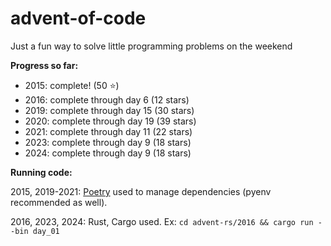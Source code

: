# advent-of-code

Just a fun way to solve little programming problems on the weekend

**Progress so far:** 
* 2015: complete! (50 :star:)
* 2016: complete through day 6 (12 stars)
* 2019: complete through day 15 (30 stars)
* 2020: complete through day 19 (39 stars)
* 2021: complete through day 11 (22 stars)
* 2023: complete through day 9 (18 stars)
* 2024: complete through day 9 (18 stars)

**Running code:**

2015, 2019-2021: [Poetry](https://python-poetry.org) used to manage dependencies (pyenv recommended as well).

2016, 2023, 2024: Rust, Cargo used. Ex: `cd advent-rs/2016 && cargo run --bin day_01`

